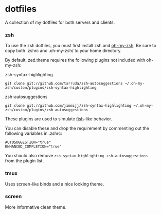 # dotfiles
A collection of my dotfiles for both servers and clients.

### zsh
To use the zsh dotfiles, you must first install zsh and [oh-my-zsh](http://ohmyz.sh/).
Be sure to copy both .zshrc and .oh-my-zsh/ to your home directory.

By default, zed.theme requires the following plugins not included with oh-my-zsh:

zsh-syntax-highlighting
```
git clone git://github.com/tarruda/zsh-autosuggestions ~/.oh-my-zsh/custom/plugins/zsh-syntax-highlighting 
```

zsh-autosuggestions
```
git clone git://github.com/jimmijj/zsh-syntax-highlighting ~/.oh-my-zsh/custom/plugins/zsh-autosuggestions 
```

These plugins are used to simulate [fish](http://fishshell.com)-like behavior.

You can disable these and drop the requirement by commenting out the following variables in .zshrc:

```
AUTOSUGGESTION="true"
ENHANCED_COMPLETION="true"
```

You should also remove ```zsh-syntax-highlighting zsh-autosuggestions``` from the plugin list.

### tmux
Uses screen-like binds and a nice looking theme.

### screen
More informative clean theme.

